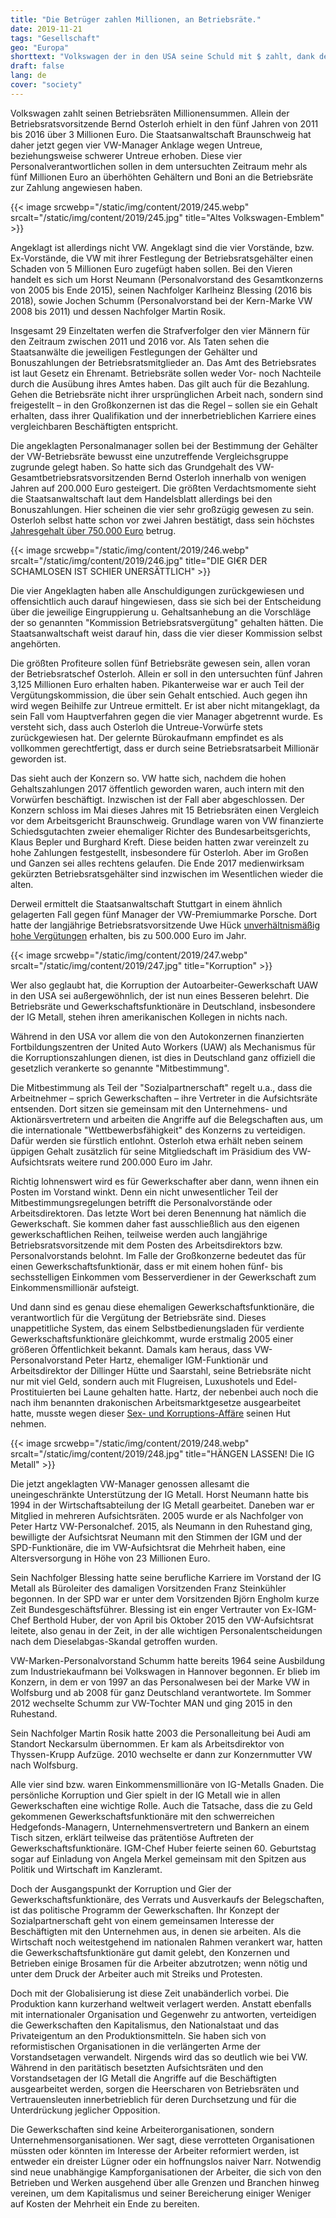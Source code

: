 ```yaml
---
title: "Die Betrüger zahlen Millionen, an Betriebsräte."
date: 2019-11-21
tags: "Gesellschaft"
geo: "Europa"
shorttext: "Volkswagen der in den USA seine Schuld mit $ zahlt, dank der deutschen Regierung keine € zahlt, hat Millionen für die Betriebsräte übrig."
draft: false
lang: de
cover: "society"
---
```


Volkswagen zahlt seinen Betriebsräten Millionensummen. Allein der Betriebsratsvorsitzende Bernd Osterloh erhielt in den fünf Jahren von 2011 bis 2016 über 3 Millionen Euro. Die Staatsanwaltschaft Braunschweig hat daher jetzt gegen vier VW-Manager Anklage wegen Untreue, beziehungsweise schwerer Untreue erhoben. Diese vier Personalverantwortlichen sollen in dem untersuchten Zeitraum mehr als fünf Millionen Euro an überhöhten Gehältern und Boni an die Betriebsräte zur Zahlung angewiesen haben.

{{< image srcwebp="/static/img/content/2019/245.webp" srcalt="/static/img/content/2019/245.jpg" title="Altes Volkswagen-Emblem" >}}

Angeklagt ist allerdings nicht VW. Angeklagt sind die vier Vorstände, bzw. Ex-Vorstände, die VW mit ihrer Festlegung der Betriebsratsgehälter einen Schaden von 5 Millionen Euro zugefügt haben sollen. Bei den Vieren handelt es sich um Horst Neumann (Personalvorstand des Gesamtkonzerns von 2005 bis Ende 2015), seinen Nachfolger Karlheinz Blessing (2016 bis 2018), sowie Jochen Schumm (Personalvorstand bei der Kern-Marke VW 2008 bis 2011) und dessen Nachfolger Martin Rosik.

Insgesamt 29 Einzeltaten werfen die Strafverfolger den vier Männern für den Zeitraum zwischen 2011 und 2016 vor. Als Taten sehen die Staatsanwälte die jeweiligen Festlegungen der Gehälter und Bonuszahlungen der Betriebsratsmitglieder an. Das Amt des Betriebsrates ist laut Gesetz ein Ehrenamt. Betriebsräte sollen weder Vor- noch Nachteile durch die Ausübung ihres Amtes haben. Das gilt auch für die Bezahlung. Gehen die Betriebsräte nicht ihrer ursprünglichen Arbeit nach, sondern sind freigestellt – in den Großkonzernen ist das die Regel – sollen sie ein Gehalt erhalten, dass ihrer Qualifikation und der innerbetrieblichen Karriere eines vergleichbaren Beschäftigten entspricht.

Die angeklagten Personalmanager sollen bei der Bestimmung der Gehälter der VW-Betriebsräte bewusst eine unzutreffende Vergleichsgruppe zugrunde gelegt haben. So hatte sich das Grundgehalt des VW-Gesamtbetriebsratsvorsitzenden Bernd Osterloh innerhalb von wenigen Jahren auf 200.000 Euro gesteigert. Die größten Verdachtsmomente sieht die Staatsanwaltschaft laut dem Handelsblatt allerdings bei den Bonuszahlungen. Hier scheinen die vier sehr großzügig gewesen zu sein. Osterloh selbst hatte schon vor zwei Jahren bestätigt, dass sein höchstes [Jahresgehalt über 750.000 Euro](https://www.wsws.org/de/articles/2017/05/16/oste-m16.html "VW-Betriebsrat-Chef Osterloh erhält bis zu 750.000 Euro im Jahr") betrug.

{{< image srcwebp="/static/img/content/2019/246.webp" srcalt="/static/img/content/2019/246.jpg" title="DIE GI€R DER SCHAMLOSEN IST SCHIER UNERSÄTTLICH" >}}

Die vier Angeklagten haben alle Anschuldigungen zurückgewiesen und offensichtlich auch darauf hingewiesen, dass sie sich bei der Entscheidung über die jeweilige Eingruppierung u. Gehaltsanhebung an die Vorschläge der so genannten "Kommission Betriebsratsvergütung" gehalten hätten. Die Staatsanwaltschaft weist darauf hin, dass die vier dieser Kommission selbst angehörten.

Die größten Profiteure sollen fünf Betriebsräte gewesen sein, allen voran der Betriebsratschef Osterloh. Allein er soll in den untersuchten fünf Jahren 3,125 Millionen Euro erhalten haben. Pikanterweise war er auch Teil der Vergütungskommission, die über sein Gehalt entschied. Auch gegen ihn wird wegen Beihilfe zur Untreue ermittelt. Er ist aber nicht mitangeklagt, da sein Fall vom Hauptverfahren gegen die vier Manager abgetrennt wurde. Es versteht sich, dass auch Osterloh die Untreue-Vorwürfe stets zurückgewiesen hat. Der gelernte Bürokaufmann empfindet es als vollkommen gerechtfertigt, dass er durch seine Betriebsratsarbeit Millionär geworden ist.

Das sieht auch der Konzern so. VW hatte sich, nachdem die hohen Gehaltszahlungen 2017 öffentlich geworden waren, auch intern mit den Vorwürfen beschäftigt. Inzwischen ist der Fall aber abgeschlossen. Der Konzern schloss im Mai dieses Jahres mit 15 Betriebsräten einen Vergleich vor dem Arbeitsgericht Braunschweig. Grundlage waren von VW finanzierte Schiedsgutachten zweier ehemaliger Richter des Bundesarbeitsgerichts, Klaus Bepler und Burghard Kreft. Diese beiden hatten zwar vereinzelt zu hohe Zahlungen festgestellt, insbesondere für Osterloh. Aber im Großen und Ganzen sei alles rechtens gelaufen. Die Ende 2017 medienwirksam gekürzten Betriebsratsgehälter sind inzwischen im Wesentlichen wieder die alten.

Derweil ermittelt die Staatsanwaltschaft Stuttgart in einem ähnlich gelagerten Fall gegen fünf Manager der VW-Premiummarke Porsche. Dort hatte der langjährige Betriebsratsvorsitzende Uwe Hück [unverhältnismäßig hohe Vergütungen](https://www.wsws.org/de/articles/2019/06/05/huck-j05.html "500.000 Euro Jahresgehalt für Ex-Porsche-Betriebsrat Uwe Hück") erhalten, bis zu 500.000 Euro im Jahr.

{{< image srcwebp="/static/img/content/2019/247.webp" srcalt="/static/img/content/2019/247.jpg" title="Korruption" >}}

Wer also geglaubt hat, die Korruption der Autoarbeiter-Gewerkschaft UAW in den USA sei außergewöhnlich, der ist nun eines Besseren belehrt. Die Betriebsräte und Gewerkschaftsfunktionäre in Deutschland, insbesondere der IG Metall, stehen ihren amerikanischen Kollegen in nichts nach.

Während in den USA vor allem die von den Autokonzernen finanzierten Fortbildungszentren der United Auto Workers (UAW) als Mechanismus für die Korruptionszahlungen dienen, ist dies in Deutschland ganz offiziell die gesetzlich verankerte so genannte "Mitbestimmung".

Die Mitbestimmung als Teil der "Sozialpartnerschaft" regelt u.a., dass die Arbeitnehmer – sprich Gewerkschaften – ihre Vertreter in die Aufsichtsräte entsenden. Dort sitzen sie gemeinsam mit den Unternehmens- und Aktionärsvertretern und arbeiten die Angriffe auf die Belegschaften aus, um die internationale "Wettbewerbsfähigkeit" des Konzerns zu verteidigen. Dafür werden sie fürstlich entlohnt. Osterloh etwa erhält neben seinem üppigen Gehalt zusätzlich für seine Mitgliedschaft im Präsidium des VW-Aufsichtsrats weitere rund 200.000 Euro im Jahr.

Richtig lohnenswert wird es für Gewerkschafter aber dann, wenn ihnen ein Posten im Vorstand winkt. Denn ein nicht unwesentlicher Teil der Mitbestimmungsregelungen betrifft die Personalvorstände oder Arbeitsdirektoren. Das letzte Wort bei deren Benennung hat nämlich die Gewerkschaft. Sie kommen daher fast ausschließlich aus den eigenen gewerkschaftlichen Reihen, teilweise werden auch langjährige Betriebsratsvorsitzende mit dem Posten des Arbeitsdirektors bzw. Personalvorstands belohnt. Im Falle der Großkonzerne bedeutet das für einen Gewerkschaftsfunktionär, dass er mit einem hohen fünf- bis sechsstelligen Einkommen vom Besserverdiener in der Gewerkschaft zum Einkommensmillionär aufsteigt.

Und dann sind es genau diese ehemaligen Gewerkschaftsfunktionäre, die verantwortlich für die Vergütung der Betriebsräte sind. Dieses unappetitliche System, das einem Selbstbedienungsladen für verdiente Gewerkschaftsfunktionäre gleichkommt, wurde erstmalig 2005 einer größeren Öffentlichkeit bekannt. Damals kam heraus, dass VW-Personalvorstand Peter Hartz, ehemaliger IGM-Funktionär und Arbeitsdirektor der Dillinger Hütte und Saarstahl, seine Betriebsräte nicht nur mit viel Geld, sondern auch mit Flugreisen, Luxushotels und Edel-Prostituierten bei Laune gehalten hatte. Hartz, der nebenbei auch noch die nach ihm benannten drakonischen Arbeitsmarktgesetze ausgearbeitet hatte, musste wegen dieser [Sex- und Korruptions-Affäre](https://www.wsws.org/de/articles/2005/07/vw-j22.html "Das klägliche Ende des VW-Modells") seinen Hut nehmen.

{{< image srcwebp="/static/img/content/2019/248.webp" srcalt="/static/img/content/2019/248.jpg" title="HÄNGEN LASSEN! Die IG Metall" >}}

Die jetzt angeklagten VW-Manager genossen allesamt die uneingeschränkte Unterstützung der IG Metall. Horst Neumann hatte bis 1994 in der Wirtschaftsabteilung der IG Metall gearbeitet. Daneben war er Mitglied in mehreren Aufsichtsräten. 2005 wurde er als Nachfolger von Peter Hartz VW-Personalchef. 2015, als Neumann in den Ruhestand ging, bewilligte der Aufsichtsrat Neumann mit den Stimmen der IGM und der SPD-Funktionäre, die im VW-Aufsichtsrat die Mehrheit haben, eine Altersversorgung in Höhe von 23 Millionen Euro.

Sein Nachfolger Blessing hatte seine berufliche Karriere im Vorstand der IG Metall als Büroleiter des damaligen Vorsitzenden Franz Steinkühler begonnen. In der SPD war er unter dem Vorsitzenden Björn Engholm kurze Zeit Bundesgeschäftsführer. Blessing ist ein enger Vertrauter von Ex-IGM-Chef Berthold Huber, der von April bis Oktober 2015 den VW-Aufsichtsrat leitete, also genau in der Zeit, in der alle wichtigen Personalentscheidungen nach dem Dieselabgas-Skandal getroffen wurden.

VW-Marken-Personalvorstand Schumm hatte bereits 1964 seine Ausbildung zum Industriekaufmann bei Volkswagen in Hannover begonnen. Er blieb im Konzern, in dem er von 1997 an das Personalwesen bei der Marke VW in Wolfsburg und ab 2008 für ganz Deutschland verantwortete. Im Sommer 2012 wechselte Schumm zur VW-Tochter MAN und ging 2015 in den Ruhestand.

Sein Nachfolger Martin Rosik hatte 2003 die Personalleitung bei Audi am Standort Neckarsulm übernommen. Er kam als Arbeitsdirektor von Thyssen-Krupp Aufzüge. 2010 wechselte er dann zur Konzernmutter VW nach Wolfsburg.

Alle vier sind bzw. waren Einkommensmillionäre von IG-Metalls Gnaden. Die persönliche Korruption und Gier spielt in der IG Metall wie in allen Gewerkschaften eine wichtige Rolle. Auch die Tatsache, dass die zu Geld gekommenen Gewerkschaftsfunktionäre mit den schwerreichen Hedgefonds-Managern, Unternehmensvertretern und Bankern an einem Tisch sitzen, erklärt teilweise das prätentiöse Auftreten der Gewerkschaftsfunktionäre. IGM-Chef Huber feierte seinen 60. Geburtstag sogar auf Einladung von Angela Merkel gemeinsam mit den Spitzen aus Politik und Wirtschaft im Kanzleramt.

Doch der Ausgangspunkt der Korruption und Gier der Gewerkschaftsfunktionäre, des Verrats und Ausverkaufs der Belegschaften, ist das politische Programm der Gewerkschaften. Ihr Konzept der Sozialpartnerschaft geht von einem gemeinsamen Interesse der Beschäftigten mit den Unternehmen aus, in denen sie arbeiten. Als die Wirtschaft noch weitestgehend im nationalen Rahmen verankert war, hatten die Gewerkschaftsfunktionäre gut damit gelebt, den Konzernen und Betrieben einige Brosamen für die Arbeiter abzutrotzen; wenn nötig und unter dem Druck der Arbeiter auch mit Streiks und Protesten.

Doch mit der Globalisierung ist diese Zeit unabänderlich vorbei. Die Produktion kann kurzerhand weltweit verlagert werden. Anstatt ebenfalls mit internationaler Organisation und Gegenwehr zu antworten, verteidigen die Gewerkschaften den Kapitalismus, den Nationalstaat und das Privateigentum an den Produktionsmitteln. Sie haben sich von reformistischen Organisationen in die verlängerten Arme der Vorstandsetagen verwandelt. Nirgends wird das so deutlich wie bei VW. Während in den paritätisch besetzten Aufsichtsräten und den Vorstandsetagen der IG Metall die Angriffe auf die Beschäftigten ausgearbeitet werden, sorgen die Heerscharen von Betriebsräten und Vertrauensleuten innerbetrieblich für deren Durchsetzung und für die Unterdrückung jeglicher Opposition.

Die Gewerkschaften sind keine Arbeiterorganisationen, sondern Unternehmensorganisationen. Wer sagt, diese verrotteten Organisationen müssten oder könnten im Interesse der Arbeiter reformiert werden, ist entweder ein dreister Lügner oder ein hoffnungslos naiver Narr. Notwendig sind neue unabhängige Kampforganisationen der Arbeiter, die sich von den Betrieben und Werken ausgehend über alle Grenzen und Branchen hinweg vereinen, um dem Kapitalismus und seiner Bereicherung einiger Weniger auf Kosten der Mehrheit ein Ende zu bereiten.
